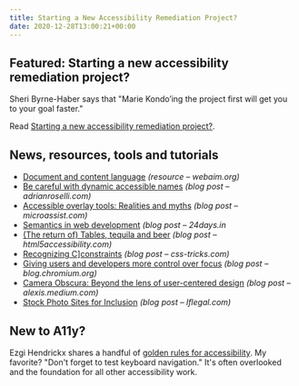```yaml
---
title: Starting a New Accessibility Remediation Project?
date: 2020-12-28T13:00:21+00:00
---
```


## Featured: Starting a new accessibility remediation project?

Sheri Byrne-Haber says that "Marie Kondo’ing the project first will get you to your goal faster."

Read [Starting a new accessibility remediation project?](https://uxdesign.cc/starting-a-new-accessibility-remediation-project-5559e30e94a).

## News, resources, tools and tutorials

- [Document and content language](https://webaim.org/techniques/language/) *(resource – webaim.org)*
- [Be careful with dynamic accessible names](https://adrianroselli.com/2020/12/be-careful-with-dynamic-accessible-names.html) *(blog post – adrianroselli.com)*
- [Accessible overlay tools: Realities and myths](https://www.microassist.com/digital-accessibility/accessible-overlay-tools-realities-and-myths/) *(blog post – microassist.com)*
- [Semantics in web development](https://24days.in/umbraco-cms/2020/semantics-in-web-development/) *(blog post – 24days.in*
- [(The return of) Tables, tequila and beer](https://html5accessibility.com/stuff/2020/12/22/the-return-of-tables-tequila-and-beer/) *(blog post – html5accessibility.com)*
- [Recognizing C\]constraints](https://css-tricks.com/recognizing-constraints/) *(blog post – css-tricks.com)*
- [Giving users and developers more control over focus](https://blog.chromium.org/2020/09/giving-users-and-developers-more.html) *(blog post – blog.chromium.org)*
- [Camera Obscura: Beyond the lens of user-centered design](https://alexis.medium.com/camera-obscura-beyond-the-lens-of-user-centered-design-631bb4f37594) *(blog post – alexis.medium.com)*
- [Stock Photo Sites for Inclusion](https://www.lflegal.com/2020/12/disability-diverse-photos/) *(blog post – lflegal.com)*

## New to A11y?

Ezgi Hendrickx shares a handful of [golden rules for accessibility](https://dev.to/ezgihendrickx/11-golden-rules-for-a11y-146c). My favorite? "Don't forget to test keyboard navigation." It's often overlooked and the foundation for all other accessibility work.
